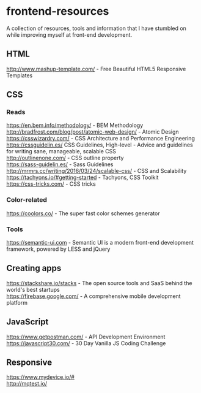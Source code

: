 # frontend-resources

A collection of resources, tools and information that I have stumbled on while improving myself at front-end development. 

## HTML

http://www.mashup-template.com/ - Free Beautiful HTML5 Responsive Templates  

## CSS

### Reads  

https://en.bem.info/methodology/ - BEM Methodology  
http://bradfrost.com/blog/post/atomic-web-design/ - Atomic Design  
https://csswizardry.com/ - CSS Architecture and Performance Engineering  
https://cssguidelin.es/ CSS Guidelines, High-level - Advice and guidelines for writing sane, manageable, scalable CSS  
http://outlinenone.com/ - CSS outline property  
https://sass-guidelin.es/ - Sass Guidelines  
http://mrmrs.cc/writing/2016/03/24/scalable-css/ - CSS and Scalability  
https://tachyons.io/#getting-started - Tachyons, CSS Toolkit  
https://css-tricks.com/ - CSS tricks


### Color-related
https://coolors.co/ - The super fast color schemes generator  


### Tools
https://semantic-ui.com - Semantic UI is a modern front-end development framework, powered by LESS and jQuery  

## Creating apps

https://stackshare.io/stacks - The open source tools and SaaS behind the world's best startups  
https://firebase.google.com/ - A comprehensive mobile development platform  
 
## JavaScript

https://www.getpostman.com/ - API Development Environment  
https://javascript30.com/ - 30 Day Vanilla JS Coding Challenge  

## Responsive

https://www.mydevice.io/#  
http://mqtest.io/  
